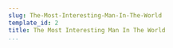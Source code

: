 ```yaml
---
slug: The-Most-Interesting-Man-In-The-World
template_id: 2
title: The Most Interesting Man In The World
...
```

